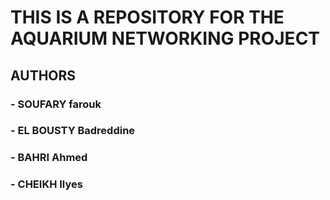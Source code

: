 # THIS IS A REPOSITORY FOR THE AQUARIUM NETWORKING PROJECT 

## AUTHORS 
###	- SOUFARY farouk
###	- EL BOUSTY Badreddine 
###	- BAHRI Ahmed
###	- CHEIKH Ilyes


